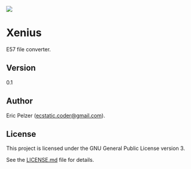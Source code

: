 ![](https://github.com/senselogic/XENIUS/blob/master/LOGO/xenius.png)

# Xenius

E57 file converter.

## Version

0.1

## Author

Eric Pelzer (ecstatic.coder@gmail.com).

## License

This project is licensed under the GNU General Public License version 3.

See the [LICENSE.md](LICENSE.md) file for details.
